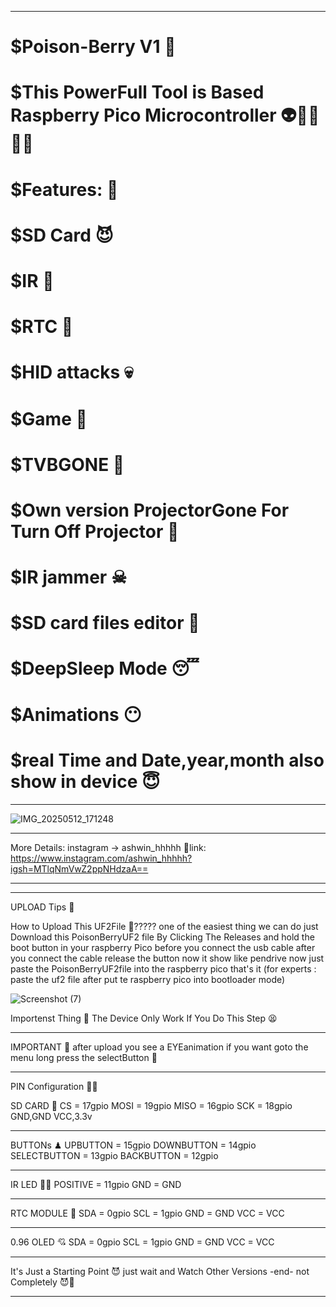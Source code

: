 _____________________________________________________________________
# $Poison-Berry V1 🐋
# $This PowerFull Tool is Based Raspberry Pico Microcontroller 👽🐱‍👓🐱‍🏍
# $Features: 🤑
# $SD Card 😈
# $IR 👹
# $RTC 👺
# $HID attacks 💀
# $Game 🥶
# $TVBGONE 🥵
# $Own version ProjectorGone For Turn Off Projector 👾
# $IR jammer ☠
# $SD card files editor 👻
# $DeepSleep Mode 😴
# $Animations 😶
# $real Time and Date,year,month also show in device 😇
_______________________________________________________________________
![IMG_20250512_171248](https://github.com/user-attachments/assets/b766bbdc-9257-45e4-90f7-e662d7c0eda3)
________________________________________________________________________
More Details: instagram -> ashwin_hhhhh
🔗link: https://www.instagram.com/ashwin_hhhhh?igsh=MTlqNmVwZ2ppNHdzaA==
________________________________________________________________________
________________________________
UPLOAD Tips 🤗

How to Upload This UF2File 🤔????? 
one of the easiest thing we can do 
just Download this PoisonBerryUF2 file By Clicking The Releases and hold the boot button in your raspberry Pico before you connect the usb cable after you connect the cable release the button  now it show like pendrive now just paste the PoisonBerryUF2file into the raspberry pico that's it 
(for experts : paste the uf2 file after put te raspberry pico into bootloader mode)

![Screenshot (7)](https://github.com/user-attachments/assets/c47301ac-52c3-4ae8-a133-e647b7a6a19b)

Importenst Thing 🌟
The Device Only Work If You Do This Step 😫
________________________________
IMPORTANT 🌟
after upload you see a EYEanimation if you want goto the menu long press the selectButton 🖤
_______________________________
PIN Configuration 🐱‍👤

SD CARD 🤠 
CS = 17gpio
MOSI = 19gpio
MISO = 16gpio
SCK = 18gpio
GND,GND
VCC,3.3v
_________________________________
BUTTONs ♟
UPBUTTON = 15gpio
DOWNBUTTON = 14gpio
SELECTBUTTON = 13gpio
BACKBUTTON = 12gpio
_________________________________
IR LED  🏴‍☠️
POSITIVE = 11gpio
GND = GND
_________________________________
RTC MODULE 🧭
SDA = 0gpio
SCL = 1gpio
GND = GND
VCC = VCC
_________________________________             
0.96 OLED 💘
SDA = 0gpio
SCL = 1gpio
GND = GND
VCC = VCC
________________________________
It's Just a Starting Point 😈
just wait and Watch Other Versions 
-end- 
not Completely 😈🤫
________________________________

